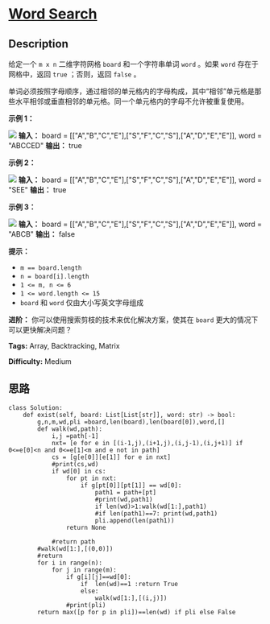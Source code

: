 # [Word Search][title]

## Description

给定一个 `m x n` 二维字符网格 `board` 和一个字符串单词 `word` 。如果 `word` 存在于网格中，返回 `true` ；否则，返回
`false` 。

单词必须按照字母顺序，通过相邻的单元格内的字母构成，其中“相邻”单元格是那些水平相邻或垂直相邻的单元格。同一个单元格内的字母不允许被重复使用。

**示例 1：**

![](https://assets.leetcode.com/uploads/2020/11/04/word2.jpg)
            **输入：** board = [["A","B","C","E"],["S","F","C","S"],["A","D","E","E"]], word = "ABCCED"    **输出：** true    

**示例 2：**

![](https://assets.leetcode.com/uploads/2020/11/04/word-1.jpg)
            **输入：** board = [["A","B","C","E"],["S","F","C","S"],["A","D","E","E"]], word = "SEE"    **输出：** true    

**示例 3：**

![](https://assets.leetcode.com/uploads/2020/10/15/word3.jpg)
            **输入：** board = [["A","B","C","E"],["S","F","C","S"],["A","D","E","E"]], word = "ABCB"    **输出：** false    

**提示：**

  * `m == board.length`
  * `n = board[i].length`
  * `1 <= m, n <= 6`
  * `1 <= word.length <= 15`
  * `board` 和 `word` 仅由大小写英文字母组成

**进阶：** 你可以使用搜索剪枝的技术来优化解决方案，使其在 `board` 更大的情况下可以更快解决问题？


**Tags:** Array, Backtracking, Matrix

**Difficulty:** Medium

## 思路

``` python3
class Solution:
    def exist(self, board: List[List[str]], word: str) -> bool:
        g,n,m,wd,pli =board,len(board),len(board[0]),word,[]
        def walk(wd,path):
            i,j =path[-1]
            nxt= [e for e in [(i-1,j),(i+1,j),(i,j-1),(i,j+1)] if 0<=e[0]<n and 0<=e[1]<m and e not in path]
            cs = [g[e[0]][e[1]] for e in nxt]
            #print(cs,wd)
            if wd[0] in cs:
                for pt in nxt:
                    if g[pt[0]][pt[1]] == wd[0]:
                        path1 = path+[pt]
                        #print(wd,path1)
                        if len(wd)>1:walk(wd[1:],path1)
                        #if len(path1)==7: print(wd,path1)
                        pli.append(len(path1))
                return None

            #return path
        #walk(wd[1:],[(0,0)])
        #return
        for i in range(n):
            for j in range(m):
                if g[i][j]==wd[0]:
                    if  len(wd)==1 :return True
                    else:
                        walk(wd[1:],[(i,j)])
                #print(pli)
        return max([p for p in pli])==len(wd) if pli else False
```

[title]: https://leetcode-cn.com/problems/word-search
